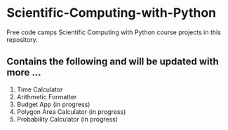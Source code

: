 # Scientific-Computing-with-Python
 
Free code camps Scientific Computing with Python course projects in this repository. 

## Contains the following and will be updated with more ... 
1. Time Calculator
2. Arithmetic Formatter
3. Budget App (in progress)
4. Polygon Area Calculator (in progress)
5. Probability Calculator (in progress)
   
